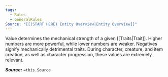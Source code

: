 ```yaml
---
tags:
  - Rules
  - GeneralRules
Source: "[[(START HERE) Entity Overview|Entity Overview]]"
---
```

Value determines the mechanical strength of a given [[Traits|Trait]]. Higher numbers are more powerful, while lower numbers are weaker. Negatives signify mechanically detrimental traits. During character, creature, and item creation, as well as character progression, these values are extremely relevant.

***Source:*** `=this.Source`